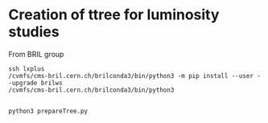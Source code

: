 Creation of ttree for luminosity studies
====

From BRIL group

    ssh lxplus
    /cvmfs/cms-bril.cern.ch/brilconda3/bin/python3 -m pip install --user --upgrade brilws
    /cvmfs/cms-bril.cern.ch/brilconda3/bin/python3
    

    python3 prepareTree.py
    

